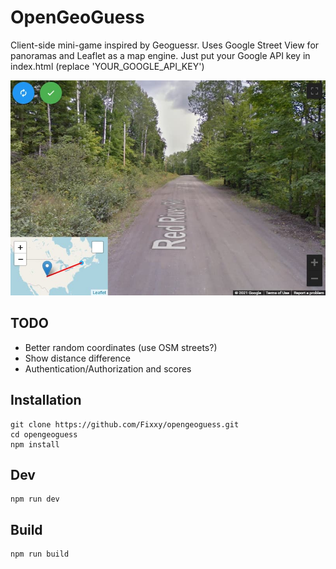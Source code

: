 # OpenGeoGuess
 Client-side mini-game inspired by Geoguessr. Uses Google Street View for panoramas and Leaflet as a map engine. Just put your Google API key in index.html (replace 'YOUR_GOOGLE_API_KEY')

![screenshot](https://raw.githubusercontent.com/Fixxy/opengeoguess/master/screen.jpg)

## TODO
 - Better random coordinates (use OSM streets?)
 - Show distance difference
 - Authentication/Authorization and scores

## Installation
```shell
git clone https://github.com/Fixxy/opengeoguess.git
cd opengeoguess
npm install
```

## Dev
```shell
npm run dev
```

## Build
```shell
npm run build
```